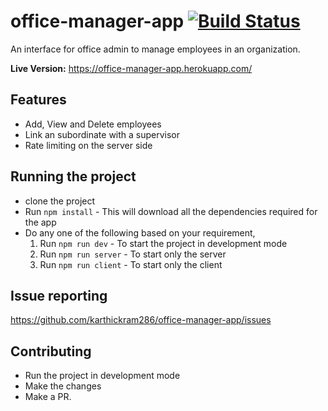 # office-manager-app  [![Build Status](https://travis-ci.com/karthickram286/office-manager-app.svg?branch=master)](https://travis-ci.com/karthickram286/office-manager-app)

An interface for office admin to manage employees in an organization.

**Live Version:** https://office-manager-app.herokuapp.com/

## Features
- Add, View and Delete employees
- Link an subordinate with a supervisor
- Rate limiting on the server side

## Running the project
- clone the project
- Run `npm install` - This will download all the dependencies required for the app
- Do any one of the following based on your requirement,
    1. Run `npm run dev` - To start the project in development mode
    2. Run `npm run server` - To start only the server
    3. Run `npm run client` - To start only the client

## Issue reporting
https://github.com/karthickram286/office-manager-app/issues

## Contributing
- Run the project in development mode 
- Make the changes
- Make a PR.
